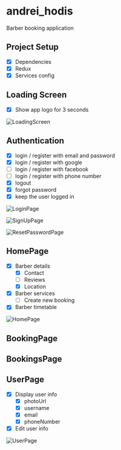# andrei_hodis

Barber booking application

## Project Setup
* [x] Dependencies
* [x] Redux
* [x] Services config

## Loading Screen
* [x] Show app logo for 3 seconds

![LoadingScreen](https://user-images.githubusercontent.com/56366016/106574387-85fb8680-6543-11eb-88b0-ea91573d151a.png)

## Authentication
* [x] login / register with email and password
* [x] login / register with google
* [ ] login / register with facebook
* [ ] login / register with phone number 
* [x] logout
* [x] forgot password
* [x] keep the user logged in

![LoginPage](https://user-images.githubusercontent.com/56366016/106574519-a9263600-6543-11eb-9219-a4ff119f4a49.png)

![SignUpPage](https://user-images.githubusercontent.com/56366016/106574572-bb07d900-6543-11eb-8b17-4e23153a5902.png)

![ResetPasswordPage](https://user-images.githubusercontent.com/56366016/106753231-13b69f00-6634-11eb-8295-f14120af5631.png)

## HomePage
* [x] Barber details
  * [x] Contact 
  * [ ] Reviews 
  * [x] Location 
* [x] Barber services
  * [ ] Create new booking
* [x] Barber timetable

![HomePage](https://user-images.githubusercontent.com/56366016/106574610-ca872200-6543-11eb-897a-62ffdcd08261.png)

## BookingPage

## BookingsPage

## UserPage
* [x] Display user info
  * [x] photoUrl
  * [x] username
  * [x] email
  * [x] phoneNumber
* [x] Edit user info

![UserPage](https://user-images.githubusercontent.com/56366016/106574653-d83ca780-6543-11eb-9382-caa05f464de5.png)
